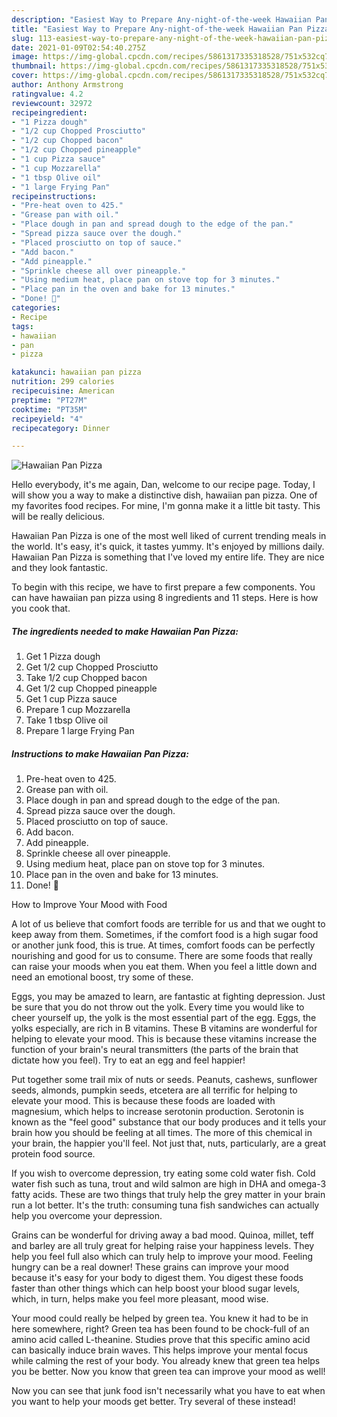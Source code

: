 ```yaml
---
description: "Easiest Way to Prepare Any-night-of-the-week Hawaiian Pan Pizza"
title: "Easiest Way to Prepare Any-night-of-the-week Hawaiian Pan Pizza"
slug: 113-easiest-way-to-prepare-any-night-of-the-week-hawaiian-pan-pizza
date: 2021-01-09T02:54:40.275Z
image: https://img-global.cpcdn.com/recipes/5861317335318528/751x532cq70/hawaiian-pan-pizza-recipe-main-photo.jpg
thumbnail: https://img-global.cpcdn.com/recipes/5861317335318528/751x532cq70/hawaiian-pan-pizza-recipe-main-photo.jpg
cover: https://img-global.cpcdn.com/recipes/5861317335318528/751x532cq70/hawaiian-pan-pizza-recipe-main-photo.jpg
author: Anthony Armstrong
ratingvalue: 4.2
reviewcount: 32972
recipeingredient:
- "1 Pizza dough"
- "1/2 cup Chopped Prosciutto"
- "1/2 cup Chopped bacon"
- "1/2 cup Chopped pineapple"
- "1 cup Pizza sauce"
- "1 cup Mozzarella"
- "1 tbsp Olive oil"
- "1 large Frying Pan"
recipeinstructions:
- "Pre-heat oven to 425."
- "Grease pan with oil."
- "Place dough in pan and spread dough to the edge of the pan."
- "Spread pizza sauce over the dough."
- "Placed prosciutto on top of sauce."
- "Add bacon."
- "Add pineapple."
- "Sprinkle cheese all over pineapple."
- "Using medium heat, place pan on stove top for 3 minutes."
- "Place pan in the oven and bake for 13 minutes."
- "Done! 🍕"
categories:
- Recipe
tags:
- hawaiian
- pan
- pizza

katakunci: hawaiian pan pizza 
nutrition: 299 calories
recipecuisine: American
preptime: "PT27M"
cooktime: "PT35M"
recipeyield: "4"
recipecategory: Dinner

---
```



![Hawaiian Pan Pizza](https://img-global.cpcdn.com/recipes/5861317335318528/751x532cq70/hawaiian-pan-pizza-recipe-main-photo.jpg)

Hello everybody, it's me again, Dan, welcome to our recipe page. Today, I will show you a way to make a distinctive dish, hawaiian pan pizza. One of my favorites food recipes. For mine, I'm gonna make it a little bit tasty. This will be really delicious.



Hawaiian Pan Pizza is one of the most well liked of current trending meals in the world. It's easy, it's quick, it tastes yummy. It's enjoyed by millions daily. Hawaiian Pan Pizza is something that I've loved my entire life. They are nice and they look fantastic.


To begin with this recipe, we have to first prepare a few components. You can have hawaiian pan pizza using 8 ingredients and 11 steps. Here is how you cook that.

<!--inarticleads1-->

##### The ingredients needed to make Hawaiian Pan Pizza:

1. Get 1 Pizza dough
1. Get 1/2 cup Chopped Prosciutto
1. Take 1/2 cup Chopped bacon
1. Get 1/2 cup Chopped pineapple
1. Get 1 cup Pizza sauce
1. Prepare 1 cup Mozzarella
1. Take 1 tbsp Olive oil
1. Prepare 1 large Frying Pan




<!--inarticleads2-->

##### Instructions to make Hawaiian Pan Pizza:

1. Pre-heat oven to 425.
1. Grease pan with oil.
1. Place dough in pan and spread dough to the edge of the pan.
1. Spread pizza sauce over the dough.
1. Placed prosciutto on top of sauce.
1. Add bacon.
1. Add pineapple.
1. Sprinkle cheese all over pineapple.
1. Using medium heat, place pan on stove top for 3 minutes.
1. Place pan in the oven and bake for 13 minutes.
1. Done! 🍕




How to Improve Your Mood with Food


A lot of us believe that comfort foods are terrible for us and that we ought to keep away from them. Sometimes, if the comfort food is a high sugar food or another junk food, this is true. At times, comfort foods can be perfectly nourishing and good for us to consume. There are some foods that really can raise your moods when you eat them. When you feel a little down and need an emotional boost, try some of these.

Eggs, you may be amazed to learn, are fantastic at fighting depression. Just be sure that you do not throw out the yolk. Every time you would like to cheer yourself up, the yolk is the most essential part of the egg. Eggs, the yolks especially, are rich in B vitamins. These B vitamins are wonderful for helping to elevate your mood. This is because these vitamins increase the function of your brain's neural transmitters (the parts of the brain that dictate how you feel). Try to eat an egg and feel happier!

Put together some trail mix of nuts or seeds. Peanuts, cashews, sunflower seeds, almonds, pumpkin seeds, etcetera are all terrific for helping to elevate your mood. This is because these foods are loaded with magnesium, which helps to increase serotonin production. Serotonin is known as the "feel good" substance that our body produces and it tells your brain how you should be feeling at all times. The more of this chemical in your brain, the happier you'll feel. Not just that, nuts, particularly, are a great protein food source.

If you wish to overcome depression, try eating some cold water fish. Cold water fish such as tuna, trout and wild salmon are high in DHA and omega-3 fatty acids. These are two things that truly help the grey matter in your brain run a lot better. It's the truth: consuming tuna fish sandwiches can actually help you overcome your depression. 

Grains can be wonderful for driving away a bad mood. Quinoa, millet, teff and barley are all truly great for helping raise your happiness levels. They help you feel full also which can truly help to improve your mood. Feeling hungry can be a real downer! These grains can improve your mood because it's easy for your body to digest them. You digest these foods faster than other things which can help boost your blood sugar levels, which, in turn, helps make you feel more pleasant, mood wise.

Your mood could really be helped by green tea. You knew it had to be in here somewhere, right? Green tea has been found to be chock-full of an amino acid called L-theanine. Studies prove that this specific amino acid can basically induce brain waves. This helps improve your mental focus while calming the rest of your body. You already knew that green tea helps you be better. Now you know that green tea can improve your mood as well!

Now you can see that junk food isn't necessarily what you have to eat when you want to help your moods get better. Try several of these instead!

